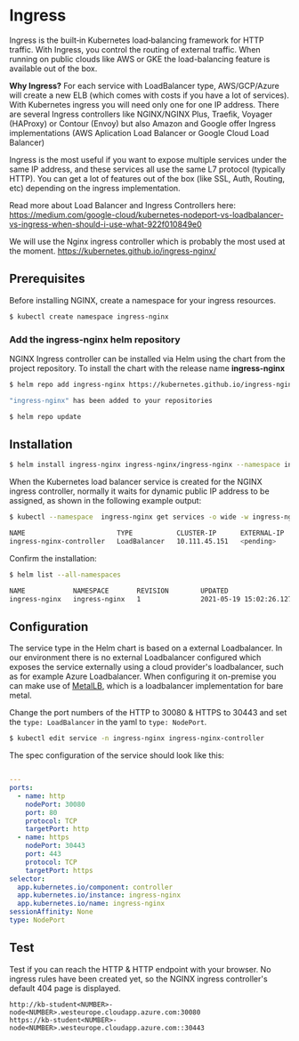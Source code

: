 # Ingress

Ingress is the built‑in Kubernetes load‑balancing framework for HTTP traffic. With Ingress, you control the routing of external traffic. When running on public clouds like AWS or GKE the load-balancing feature is available out of the box.

**Why Ingress?**
For each service with LoadBalancer type, AWS/GCP/Azure will create a new ELB (which comes with costs if you have a lot of services). With Kubernetes ingress you will need only one for one IP address. There are several Ingress controllers like NGINX/NGINX Plus, Traefik, Voyager (HAProxy) or Contour (Envoy) but also Amazon and Google offer Ingress implementations (AWS Aplication Load Balancer or Google Cloud Load Balancer)

Ingress is the most useful if you want to expose multiple services under the same IP address, and these services all use the same L7 protocol (typically HTTP). You can get a lot of features out of the box (like SSL, Auth, Routing, etc) depending on the ingress implementation.

Read more about Load Balancer and Ingress Controllers here:
https://medium.com/google-cloud/kubernetes-nodeport-vs-loadbalancer-vs-ingress-when-should-i-use-what-922f010849e0

We will use the Nginx ingress controller which is probably the most used at the moment.
https://kubernetes.github.io/ingress-nginx/

## Prerequisites

Before installing NGINX, create a namespace for your ingress resources.

```bash
$ kubectl create namespace ingress-nginx
```

### Add the ingress-nginx helm repository

NGINX Ingress controller can be installed via Helm using the chart from the project repository. To install the chart with the release name **ingress-nginx**

```bash
$ helm repo add ingress-nginx https://kubernetes.github.io/ingress-nginx

"ingress-nginx" has been added to your repositories

$ helm repo update
```

## Installation

```bash
$ helm install ingress-nginx ingress-nginx/ingress-nginx --namespace ingress-nginx
```

When the Kubernetes load balancer service is created for the NGINX ingress controller, normally it waits for dynamic public IP address to be assigned, as shown in the following example output:

```bash
$ kubectl --namespace  ingress-nginx get services -o wide -w ingress-nginx-controller

NAME                       TYPE           CLUSTER-IP      EXTERNAL-IP   PORT(S)                      AGE   SELECTOR
ingress-nginx-controller   LoadBalancer   10.111.45.151   <pending>     80:30011/TCP,443:30740/TCP   41s   app.kubernetes.io/component=controller,app.kubernetes.io/instance=ingress-nginx,app.kubernetes.io/name=ingress-nginx
```

Confirm the installation:

```bash
$ helm list --all-namespaces

NAME            NAMESPACE       REVISION        UPDATED                                 STATUS          CHART                   APP VERSION
ingress-nginx   ingress-nginx   1               2021-05-19 15:02:26.127627562 +0000 UTC deployed        ingress-nginx-3.31.0    0.46.0
```

## Configuration

The service type in the Helm chart is based on a external Loadbalancer. In our environment there is no external Loadbalancer configured which exposes the service externally using a cloud provider's loadbalancer, such as for example Azure Loadbalancer. When configuring it on-premise you can make use of [MetalLB](https://metallb.universe.tf/), which is a loadbalancer implementation for bare metal.

Change the port numbers of the HTTP to 30080 & HTTPS to 30443 and set the `type: LoadBalancer` in the yaml to `type: NodePort`.

```bash
$ kubectl edit service -n ingress-nginx ingress-nginx-controller
```

The spec configuration of the service should look like this:

```yaml

---
ports:
  - name: http
    nodePort: 30080
    port: 80
    protocol: TCP
    targetPort: http
  - name: https
    nodePort: 30443
    port: 443
    protocol: TCP
    targetPort: https
selector:
  app.kubernetes.io/component: controller
  app.kubernetes.io/instance: ingress-nginx
  app.kubernetes.io/name: ingress-nginx
sessionAffinity: None
type: NodePort
```

## Test

Test if you can reach the HTTP & HTTP endpoint with your browser. No ingress rules have been created yet, so the NGINX ingress controller's default 404 page is displayed.

```
http://kb-student<NUMBER>-node<NUMBER>.westeurope.cloudapp.azure.com:30080
https://kb-student<NUMBER>-node<NUMBER>.westeurope.cloudapp.azure.com::30443
```
